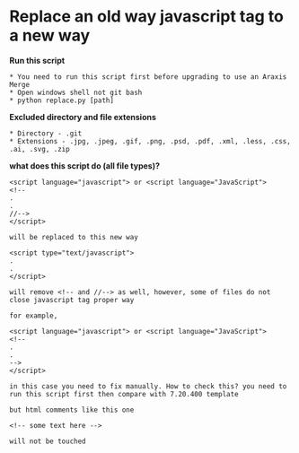 # Replace an old way javascript tag to a new way

**Run this script**
	
	* You need to run this script first before upgrading to use an Araxis Merge
	* Open windows shell not git bash
	* python replace.py [path]

**Excluded directory and file extensions**

	* Directory - .git
	* Extensions - .jpg, .jpeg, .gif, .png, .psd, .pdf, .xml, .less, .css, .ai, .svg, .zip

**what does this script do (all file types)?**
	
	<script language="javascript"> or <script language="JavaScript">
	<!--
	.
	.
	//-->
	</script>

	will be replaced to this new way

	<script type="text/javascript">
	.
	.
	</script>

	will remove <!-- and //--> as well, however, some of files do not close javascript tag proper way 

	for example,

	<script language="javascript"> or <script language="JavaScript">
	<!--
	.
	.
	-->
	</script>

	in this case you need to fix manually. How to check this? you need to run this script first then compare with 7.20.400 template

	but html comments like this one 

	<!-- some text here --> 

	will not be touched